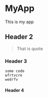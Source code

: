# MyApp

This is my app

## Header 2

>That is quote

### Header 3

```
some code
wfrtvcre
wedrfv
```
#### Header 4
